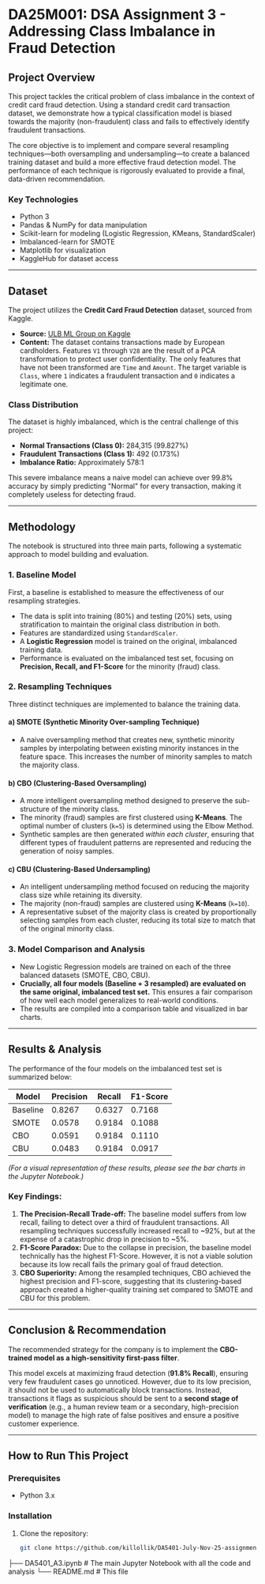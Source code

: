 # DA25M001: DSA Assignment 3 - Addressing Class Imbalance in Fraud Detection

## Project Overview

This project tackles the critical problem of class imbalance in the context of credit card fraud detection. Using a standard credit card transaction dataset, we demonstrate how a typical classification model is biased towards the majority (non-fraudulent) class and fails to effectively identify fraudulent transactions.

The core objective is to implement and compare several resampling techniques—both oversampling and undersampling—to create a balanced training dataset and build a more effective fraud detection model. The performance of each technique is rigorously evaluated to provide a final, data-driven recommendation.

### Key Technologies
- Python 3
- Pandas & NumPy for data manipulation
- Scikit-learn for modeling (Logistic Regression, KMeans, StandardScaler)
- Imbalanced-learn for SMOTE
- Matplotlib for visualization
- KaggleHub for dataset access

---

## Dataset

The project utilizes the **Credit Card Fraud Detection** dataset, sourced from Kaggle.

- **Source:** [ULB ML Group on Kaggle](https://www.kaggle.com/datasets/mlg-ulb/creditcardfraud)
- **Content:** The dataset contains transactions made by European cardholders. Features `V1` through `V28` are the result of a PCA transformation to protect user confidentiality. The only features that have not been transformed are `Time` and `Amount`. The target variable is `Class`, where `1` indicates a fraudulent transaction and `0` indicates a legitimate one.

### Class Distribution
The dataset is highly imbalanced, which is the central challenge of this project:
- **Normal Transactions (Class 0):** 284,315 (99.827%)
- **Fraudulent Transactions (Class 1):** 492 (0.173%)
- **Imbalance Ratio:** Approximately 578:1

This severe imbalance means a naive model can achieve over 99.8% accuracy by simply predicting "Normal" for every transaction, making it completely useless for detecting fraud.

---

## Methodology

The notebook is structured into three main parts, following a systematic approach to model building and evaluation.

### 1. Baseline Model
First, a baseline is established to measure the effectiveness of our resampling strategies.
- The data is split into training (80%) and testing (20%) sets, using stratification to maintain the original class distribution in both.
- Features are standardized using `StandardScaler`.
- A **Logistic Regression** model is trained on the original, imbalanced training data.
- Performance is evaluated on the imbalanced test set, focusing on **Precision, Recall, and F1-Score** for the minority (fraud) class.

### 2. Resampling Techniques
Three distinct techniques are implemented to balance the training data.

#### a) SMOTE (Synthetic Minority Over-sampling Technique)
- A naive oversampling method that creates new, synthetic minority samples by interpolating between existing minority instances in the feature space. This increases the number of minority samples to match the majority class.

#### b) CBO (Clustering-Based Oversampling)
- A more intelligent oversampling method designed to preserve the sub-structure of the minority class.
- The minority (fraud) samples are first clustered using **K-Means**. The optimal number of clusters (`k=5`) is determined using the Elbow Method.
- Synthetic samples are then generated *within each cluster*, ensuring that different types of fraudulent patterns are represented and reducing the generation of noisy samples.

#### c) CBU (Clustering-Based Undersampling)
- An intelligent undersampling method focused on reducing the majority class size while retaining its diversity.
- The majority (non-fraud) samples are clustered using **K-Means** (`k=10`).
- A representative subset of the majority class is created by proportionally selecting samples from each cluster, reducing its total size to match that of the original minority class.

### 3. Model Comparison and Analysis
- New Logistic Regression models are trained on each of the three balanced datasets (SMOTE, CBO, CBU).
- **Crucially, all four models (Baseline + 3 resampled) are evaluated on the same original, imbalanced test set.** This ensures a fair comparison of how well each model generalizes to real-world conditions.
- The results are compiled into a comparison table and visualized in bar charts.

---

## Results & Analysis

The performance of the four models on the imbalanced test set is summarized below:

| Model      | Precision | Recall  | F1-Score |
|------------|-----------|---------|----------|
| Baseline   | 0.8267    | 0.6327  | 0.7168   |
| SMOTE      | 0.0578    | 0.9184  | 0.1088   |
| CBO        | 0.0591    | 0.9184  | 0.1110   |
| CBU        | 0.0483    | 0.9184  | 0.0917   |

*(For a visual representation of these results, please see the bar charts in the Jupyter Notebook.)*

### Key Findings:
1.  **The Precision-Recall Trade-off:** The baseline model suffers from low recall, failing to detect over a third of fraudulent transactions. All resampling techniques successfully increased recall to ~92%, but at the expense of a catastrophic drop in precision to ~5%.
2.  **F1-Score Paradox:** Due to the collapse in precision, the baseline model technically has the highest F1-Score. However, it is not a viable solution because its low recall fails the primary goal of fraud detection.
3.  **CBO Superiority:** Among the resampled techniques, CBO achieved the highest precision and F1-score, suggesting that its clustering-based approach created a higher-quality training set compared to SMOTE and CBU for this problem.

---

## Conclusion & Recommendation

The recommended strategy for the company is to implement the **CBO-trained model as a high-sensitivity first-pass filter**.

This model excels at maximizing fraud detection (**91.8% Recall**), ensuring very few fraudulent cases go unnoticed. However, due to its low precision, it should not be used to automatically block transactions. Instead, transactions it flags as suspicious should be sent to a **second stage of verification** (e.g., a human review team or a secondary, high-precision model) to manage the high rate of false positives and ensure a positive customer experience.

---
## How to Run This Project

### Prerequisites
- Python 3.x


### Installation
1.  Clone the repository:
    ```bash
    git clone https://github.com/killollik/DA5401-July-Nov-25-assignment-3-DA25M001.git

├── DA5401_A3.ipynb       # The main Jupyter Notebook with all the code and analysis
└── README.md             # This file
